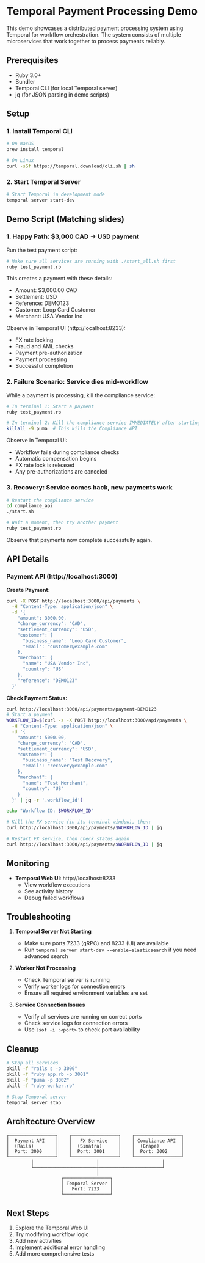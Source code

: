 # Temporal Payment Processing Demo

This demo showcases a distributed payment processing system using Temporal for workflow orchestration. The system consists of multiple microservices that work together to process payments reliably.

## Prerequisites

- Ruby 3.0+
- Bundler
- Temporal CLI (for local Temporal server)
- jq (for JSON parsing in demo scripts)

## Setup

### 1. Install Temporal CLI

```bash
# On macOS
brew install temporal

# On Linux
curl -sSf https://temporal.download/cli.sh | sh
```

### 2. Start Temporal Server

```bash
# Start Temporal in development mode
temporal server start-dev
```

## Demo Script (Matching slides)

### 1. Happy Path: $3,000 CAD → USD payment

Run the test payment script:

```sh
# Make sure all services are running with ./start_all.sh first
ruby test_payment.rb
```

This creates a payment with these details:
- Amount: $3,000.00 CAD
- Settlement: USD
- Reference: DEMO123
- Customer: Loop Card Customer
- Merchant: USA Vendor Inc

Observe in Temporal UI (http://localhost:8233):
- FX rate locking
- Fraud and AML checks
- Payment pre-authorization
- Payment processing
- Successful completion

### 2. Failure Scenario: Service dies mid-workflow

While a payment is processing, kill the compliance service:

```sh
# In terminal 1: Start a payment
ruby test_payment.rb

# In terminal 2: Kill the compliance service IMMEDIATELY after starting the payment
killall -9 puma  # This kills the Compliance API
```

Observe in Temporal UI:
- Workflow fails during compliance checks
- Automatic compensation begins
- FX rate lock is released
- Any pre-authorizations are canceled

### 3. Recovery: Service comes back, new payments work

```sh
# Restart the compliance service
cd compliance_api
./start.sh

# Wait a moment, then try another payment
ruby test_payment.rb
```

Observe that payments now complete successfully again.

## API Details

### Payment API (http://localhost:3000)

**Create Payment:**
```sh
curl -X POST http://localhost:3000/api/payments \
  -H "Content-Type: application/json" \
  -d '{
    "amount": 3000.00,
    "charge_currency": "CAD",
    "settlement_currency": "USD",
    "customer": {
      "business_name": "Loop Card Customer",
      "email": "customer@example.com"
    },
    "merchant": {
      "name": "USA Vendor Inc",
      "country": "US"
    },
    "reference": "DEMO123"
  }'
```

**Check Payment Status:**
```sh
curl http://localhost:3000/api/payments/payment-DEMO123
# Start a payment
WORKFLOW_ID=$(curl -s -X POST http://localhost:3000/api/payments \
  -H "Content-Type: application/json" \
  -d '{
    "amount": 5000.00,
    "charge_currency": "CAD",
    "settlement_currency": "USD",
    "customer": {
      "business_name": "Test Recovery",
      "email": "recovery@example.com"
    },
    "merchant": {
      "name": "Test Merchant",
      "country": "US"
    }
  }' | jq -r '.workflow_id')

echo "Workflow ID: $WORKFLOW_ID"

# Kill the FX service (in its terminal window), then:
curl http://localhost:3000/api/payments/$WORKFLOW_ID | jq

# Restart FX service, then check status again
curl http://localhost:3000/api/payments/$WORKFLOW_ID | jq
```

## Monitoring

- **Temporal Web UI**: http://localhost:8233
  - View workflow executions
  - See activity history
  - Debug failed workflows

## Troubleshooting

1. **Temporal Server Not Starting**
   - Make sure ports 7233 (gRPC) and 8233 (UI) are available
   - Run `temporal server start-dev --enable-elasticsearch` if you need advanced search

2. **Worker Not Processing**
   - Check Temporal server is running
   - Verify worker logs for connection errors
   - Ensure all required environment variables are set

3. **Service Connection Issues**
   - Verify all services are running on correct ports
   - Check service logs for connection errors
   - Use `lsof -i :<port>` to check port availability

## Cleanup

```bash
# Stop all services
pkill -f "rails s -p 3000"
pkill -f "ruby app.rb -p 3001"
pkill -f "puma -p 3002"
pkill -f "ruby worker.rb"

# Stop Temporal server
temporal server stop
```

## Architecture Overview

```
┌─────────────────┐    ┌─────────────────┐    ┌─────────────────┐
│  Payment API    │    │   FX Service    │    │ Compliance API  │
│  (Rails)        │    │  (Sinatra)      │    │  (Grape)        │
│  Port: 3000     │    │  Port: 3001     │    │  Port: 3002     │
└─────────────────┘    └─────────────────┘    └─────────────────┘
         │                       │                       │
         └───────────────────────┼───────────────────────┘
                                 │
                    ┌─────────────────┐
                    │ Temporal Server │
                    │   Port: 7233    │
                    └─────────────────┘
```

## Next Steps

1. Explore the Temporal Web UI
2. Try modifying workflow logic
3. Add new activities
4. Implement additional error handling
5. Add more comprehensive tests

